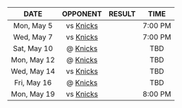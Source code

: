 |    DATE     |         OPPONENT         |  RESULT  |  TIME   |
|:-----------:|:------------------------:|:--------:|:-------:|
| Mon, May 5  | vs [Knicks](/r/NYKnicks) |          | 7:00 PM |
| Wed, May 7  | vs [Knicks](/r/NYKnicks) |          | 7:00 PM |
| Sat, May 10 | @ [Knicks](/r/NYKnicks)  |          |   TBD   |
| Mon, May 12 | @ [Knicks](/r/NYKnicks)  |          |   TBD   |
| Wed, May 14 | vs [Knicks](/r/NYKnicks) |          |   TBD   |
| Fri, May 16 | @ [Knicks](/r/NYKnicks)  |          |   TBD   |
| Mon, May 19 | vs [Knicks](/r/NYKnicks) |          | 8:00 PM |